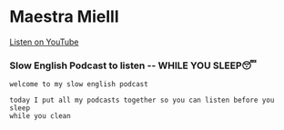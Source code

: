 # Maestra Mielll

[Listen on YouTube](https://youtu.be/MmUDYpfNJQU)

### Slow English Podcast to listen -- WHILE YOU SLEEP😴

```
welcome to my slow english podcast

today I put all my podcasts together so you can listen before you sleep
while you clean
```
